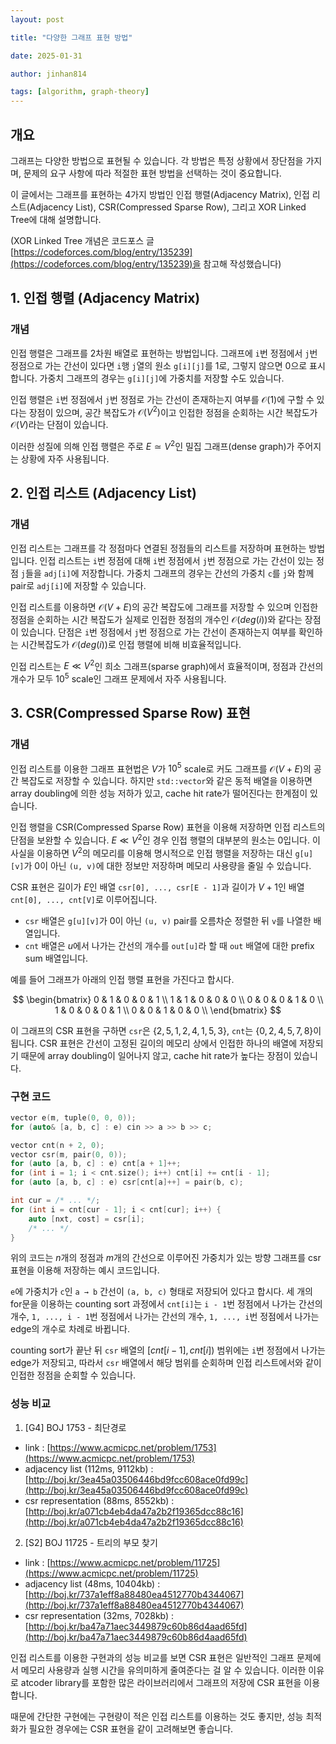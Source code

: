 ```yaml
---
layout: post

title: "다양한 그래프 표현 방법"

date: 2025-01-31

author: jinhan814

tags: [algorithm, graph-theory]
---
```


## 개요

그래프는 다양한 방법으로 표현될 수 있습니다. 각 방법은 특정 상황에서 장단점을 가지며, 문제의 요구 사항에 따라 적절한 표현 방법을 선택하는 것이 중요합니다.

이 글에서는 그래프를 표현하는 4가지 방법인 인접 행렬(Adjacency Matrix), 인접 리스트(Adjacency List), CSR(Compressed Sparse Row), 그리고 XOR Linked Tree에 대해 설명합니다.

(XOR Linked Tree 개념은 코드포스 글 [https://codeforces.com/blog/entry/135239](https://codeforces.com/blog/entry/135239)을 참고해 작성했습니다)

## 1. 인접 행렬 (Adjacency Matrix)

### 개념
인접 행렬은 그래프를 2차원 배열로 표현하는 방법입니다. 그래프에 `i`번 정점에서 `j`번 정점으로 가는 간선이 있다면 `i`행 `j`열의 원소 `g[i][j]`를 $1$로, 그렇지 않으면 $0$으로 표시합니다. 가중치 그래프의 경우는 `g[i][j]`에 가중치를 저장할 수도 있습니다.

인접 행렬은 `i`번 정점에서 `j`번 정점로 가는 간선이 존재하는지 여부를 $\mathcal{O}(1)$에 구할 수 있다는 장점이 있으며, 공간 복잡도가 $\mathcal{O}(V^2)$이고 인접한 정점을 순회하는 시간 복잡도가 $\mathcal{O}(V)$라는 단점이 있습니다.

이러한 성질에 의해 인접 행렬은 주로 $E \simeq V^2$인 밀집 그래프(dense graph)가 주어지는 상황에 자주 사용됩니다.

## 2. 인접 리스트 (Adjacency List)

### 개념
인접 리스트는 그래프를 각 정점마다 연결된 정점들의 리스트를 저장하며 표현하는 방법입니다. 인접 리스트는 `i`번 정점에 대해 `i`번 정점에서 `j`번 정점으로 가는 간선이 있는 정점 `j`들을 `adj[i]`에 저장합니다. 가중치 그래프의 경우는 간선의 가중치 `c`를 `j`와 함께 pair로 `adj[i]`에 저장할 수 있습니다.

인접 리스트를 이용하면 $\mathcal{O}(V + E)$의 공간 복잡도에 그래프를 저장할 수 있으며 인접한 정점을 순회하는 시간 복잡도가 실제로 인접한 정점의 개수인 $\mathcal{O}(deg(i))$와 같다는 장점이 있습니다. 단점은 `i`번 정점에서 `j`번 정점으로 가는 간선이 존재하는지 여부를 확인하는 시간복잡도가 $\mathcal{O}(deg(i))$로 인접 행렬에 비해 비효율적입니다.

인접 리스트는 $E \ll V^2$인 희소 그래프(sparse graph)에서 효율적이며, 정점과 간선의 개수가 모두 $10^5$ scale인 그래프 문제에서 자주 사용됩니다.

## 3. CSR(Compressed Sparse Row) 표현

### 개념
인접 리스트를 이용한 그래프 표현법은 $V$가 $10^5$ scale로 커도 그래프를 $\mathcal{O}(V + E)$의 공간 복잡도로 저장할 수 있습니다. 하지만 `std::vector`와 같은 동적 배열을 이용하면 array doubling에 의한 성능 저하가 있고, cache hit rate가 떨어진다는 한계점이 있습니다.

인접 행렬을 CSR(Compressed Sparse Row) 표현을 이용해 저장하면 인접 리스트의 단점을 보완할 수 있습니다. $E \ll V^2$인 경우 인접 행렬의 대부분의 원소는 $0$입니다. 이 사실을 이용하면 $V^2$의 메모리를 이용해 명시적으로 인접 행렬을 저장하는 대신 `g[u][v]`가 $0$이 아닌 `(u, v)`에 대한 정보만 저장하며 메모리 사용량을 줄일 수 있습니다.

CSR 표현은 길이가 $E$인 배열 `csr[0], ..., csr[E - 1]`과 길이가 $V + 1$인 배열 `cnt[0], ..., cnt[V]`로 이루어집니다.

- `csr` 배열은 `g[u][v]`가 $0$이 아닌 `(u, v)` pair를 오름차순 정렬한 뒤 `v`를 나열한 배열입니다.
- `cnt` 배열은 $u$에서 나가는 간선의 개수를 `out[u]`라 할 때 `out` 배열에 대한 prefix sum 배열입니다.

예를 들어 그래프가 아래의 인접 행렬 표현을 가진다고 합시다.

$$
\begin{bmatrix}
0 & 1 & 0 & 0 & 1 \\
1 & 1 & 0 & 0 & 0 \\
0 & 0 & 0 & 1 & 0 \\
1 & 0 & 0 & 0 & 1 \\
0 & 0 & 1 & 0 & 0 \\
\end{bmatrix}
$$

이 그래프의 CSR 표현을 구하면 `csr`은 $\{ 2, 5, 1, 2, 4, 1, 5, 3 \}$, `cnt`는 $\{ 0, 2, 4, 5, 7, 8 \}$이 됩니다. CSR 표현은 간선이 고정된 길이의 메모리 상에서 인접한 하나의 배열에 저장되기 때문에 array doubling이 일어나지 않고, cache hit rate가 높다는 장점이 있습니다.

### 구현 코드
```cpp
vector e(m, tuple(0, 0, 0));
for (auto& [a, b, c] : e) cin >> a >> b >> c;

vector cnt(n + 2, 0);
vector csr(m, pair(0, 0));
for (auto [a, b, c] : e) cnt[a + 1]++;
for (int i = 1; i < cnt.size(); i++) cnt[i] += cnt[i - 1];
for (auto [a, b, c] : e) csr[cnt[a]++] = pair(b, c);

int cur = /* ... */;
for (int i = cnt[cur - 1]; i < cnt[cur]; i++) {
	auto [nxt, cost] = csr[i];
	/* ... */
}
```

위의 코드는 $n$개의 정점과 $m$개의 간선으로 이루어진 가중치가 있는 방향 그래프를 csr 표현을 이용해 저장하는 예시 코드입니다.

`e`에 가중치가 `c`인 `a → b` 간선이 `(a, b, c)` 형태로 저장되어 있다고 합시다. 세 개의 for문을 이용하는 counting sort 과정에서 `cnt[i]`는 `i - 1`번 정점에서 나가는 간선의 개수, `1, ..., i - 1`번 정점에서 나가는 간선의 개수, `1, ..., i`번 정점에서 나가는 edge의 개수로 차례로 바뀝니다.

counting sort가 끝난 뒤 `csr` 배열의 $[cnt[i - 1], cnt[i])$ 범위에는 `i`번 정점에서 나가는 edge가 저장되고, 따라서 `csr` 배열에서 해당 범위를 순회하며 인접 리스트에서와 같이 인접한 정점을 순회할 수 있습니다.

### 성능 비교
1. [G4] BOJ 1753 - 최단경로
- link : [https://www.acmicpc.net/problem/1753](https://www.acmicpc.net/problem/1753)
- adjacency list (112ms, 9112kb) : [http://boj.kr/3ea45a03506446bd9fcc608ace0fd99c](http://boj.kr/3ea45a03506446bd9fcc608ace0fd99c)
- csr representation (88ms, 8552kb) : [http://boj.kr/a071cb4eb4da47a2b2f19365dcc88c16](http://boj.kr/a071cb4eb4da47a2b2f19365dcc88c16)

2. [S2] BOJ 11725 - 트리의 부모 찾기
- link : [https://www.acmicpc.net/problem/11725](https://www.acmicpc.net/problem/11725)
- adjacency list (48ms, 10404kb) : [http://boj.kr/737a1eff8a88480ea4512770b4344067](http://boj.kr/737a1eff8a88480ea4512770b4344067)
- csr representation (32ms, 7028kb) : [http://boj.kr/ba47a71aec3449879c60b86d4aad65fd](http://boj.kr/ba47a71aec3449879c60b86d4aad65fd)

인접 리스트를 이용한 구현과의 성능 비교를 보면 CSR 표현은 일반적인 그래프 문제에서 메모리 사용량과 실행 시간을 유의미하게 줄여준다는 걸 알 수 있습니다. 이러한 이유로 atcoder library를 포함한 많은 라이브러리에서 그래프의 저장에 CSR 표현을 이용합니다.

때문에 간단한 구현에는 구현량이 적은 인접 리스트를 이용하는 것도 좋지만, 성능 최적화가 필요한 경우에는 CSR 표현을 같이 고려해보면 좋습니다.
